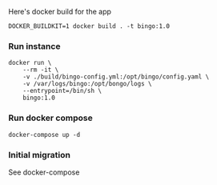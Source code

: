 Here's docker build for the app

```
DOCKER_BUILDKIT=1 docker build . -t bingo:1.0
```

### Run instance

```
docker run \
    --rm -it \
    -v ./build/bingo-config.yml:/opt/bingo/config.yaml \
    -v /var/logs/bingo:/opt/bongo/logs \
    --entrypoint=/bin/sh \
    bingo:1.0
```

### Run docker compose

```
docker-compose up -d
```

### Initial migration

See docker-compose